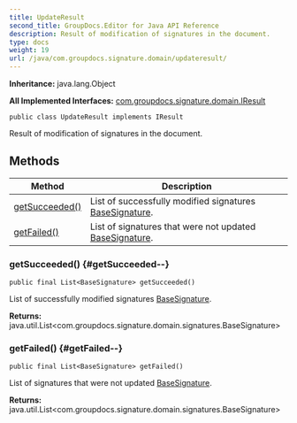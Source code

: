 ```yaml
---
title: UpdateResult
second_title: GroupDocs.Editor for Java API Reference
description: Result of modification of signatures in the document.
type: docs
weight: 19
url: /java/com.groupdocs.signature.domain/updateresult/
---
```

**Inheritance:**
java.lang.Object

**All Implemented Interfaces:**
[com.groupdocs.signature.domain.IResult](../../com.groupdocs.signature.domain/iresult)
```
public class UpdateResult implements IResult
```

Result of modification of signatures in the document.
## Methods

| Method | Description |
| --- | --- |
| [getSucceeded()](#getSucceeded--) | List of successfully modified signatures [BaseSignature](../../com.groupdocs.signature.domain.signatures/basesignature). |
| [getFailed()](#getFailed--) | List of signatures that were not updated [BaseSignature](../../com.groupdocs.signature.domain.signatures/basesignature). |
### getSucceeded() {#getSucceeded--}
```
public final List<BaseSignature> getSucceeded()
```


List of successfully modified signatures [BaseSignature](../../com.groupdocs.signature.domain.signatures/basesignature).

**Returns:**
java.util.List<com.groupdocs.signature.domain.signatures.BaseSignature>
### getFailed() {#getFailed--}
```
public final List<BaseSignature> getFailed()
```


List of signatures that were not updated [BaseSignature](../../com.groupdocs.signature.domain.signatures/basesignature).

**Returns:**
java.util.List<com.groupdocs.signature.domain.signatures.BaseSignature>
